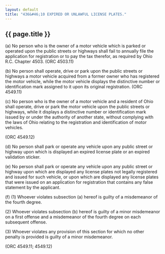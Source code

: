 ```yaml
---
layout: default 
title: "436&#46;10 EXPIRED OR UNLAWFUL LICENSE PLATES."
---
```


{{ page.title }}
----------------

​(a) No person who is the owner of a motor vehicle which is parked or
operated upon the public streets or highways shall fail to annually file
the application for registration or to pay the tax therefor, as required
by Ohio R.C. Chapter 4503. (ORC 4503.11)

​(b) No person shall operate, drive or park upon the public streets or
highways a motor vehicle acquired from a former owner who has registered
the motor vehicle, while the motor vehicle displays the distinctive
number or identification mark assigned to it upon its original
registration. (ORC 4549.11)

​(c) No person who is the owner of a motor vehicle and a resident of
Ohio shall operate, drive or park the motor vehicle upon the public
streets or highways, while it displays a distinctive number or
identification mark issued by or under the authority of another state,
without complying with the laws of Ohio relating to the registration and
identification of motor vehicles.

(ORC 4549.12)

​(d) No person shall park or operate any vehicle upon any public street
or highway upon which is displayed an expired license plate or an
expired validation sticker.

​(e) No person shall park or operate any vehicle upon any public street
or highway upon which are displayed any license plates not legally
registered and issued for such vehicle, or upon which are displayed any
license plates that were issued on an application for registration that
contains any false statement by the applicant.

​(f) (1) Whoever violates subsection (a) hereof is guilty of a
misdemeanor of the fourth degree.

​(2) Whoever violates subsection (b) hereof is guilty of a minor
misdemeanor on a first offense and a misdemeanor of the fourth degree on
each subsequent offense.

​(3) Whoever violates any provision of this section for which no other
penalty is provided is guilty of a minor misdemeanor.

(ORC 4549.11; 4549.12)
